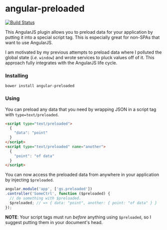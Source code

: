 # angular-preloaded

[![Build Status](https://secure.travis-ci.org/garbles/angular-preloaded.png?branch=master)](https://travis-ci.org/garbles/angular-preloaded)

This AngularJS plugin allows you to preload data for your application by
putting it into a special script tag. This is especially great for non-SPAs
that want to use AngularJS.

I am motivated by my previous attempts to preload data where I polluted
the global state (_i.e._ `window`) and wrote services to pluck values off
of it. This approach fully integrates with the AngularJS life cycle.

### Installing

`bower install angular-preloaded`

### Using

You can preload any data that you need by wrapping JSON in a script tag
with `type=text/preloaded`.

```html
<script type="text/preloaded">
  {
    "data": "point"
  }
</script>
<script type="text/preloaded" name="another">
  {
    "point": "of data"
  }
</script>
```

You can now access the preloaded data from anywhere in your application by
injecting `$preloaded`.

```javascript
angular.module('app', ['gs.preloaded'])
.controller('SomeCtrl', function ($preloaded) {
  // do something with $preloaded.
  $preloaded; // => { data: "point", another: { point: "of data" } }
});
```

__NOTE__: Your script tags must run _before_ anything using `$preloaded`, so
I suggest putting them in your document's head.
